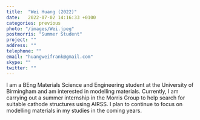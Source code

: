```yaml
---
title:  "Wei Huang (2022)"
date:   2022-07-02 14:16:33 +0100
categories: previous
photo: "/images/Wei.jpeg"
postmorris: "Summer Student"
project: ""
address: ""
telephone: ""
email: "huangweifrank@gmail.com"
skype: ""
twitter: ""
---
```


I am a BEng Materials Science and Engineering student at the University of Birmingham and am interested in modelling materials. Currently, I am carrying out a summer internship in the Morris Group to help search for suitable cathode structures using AIRSS. I plan to continue to focus on modelling materials in my studies in the coming years.


